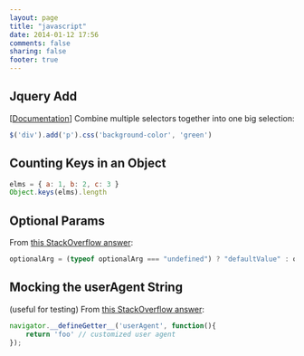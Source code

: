 ```yaml
---
layout: page
title: "javascript"
date: 2014-01-12 17:56
comments: false
sharing: false
footer: true
---
```


## Jquery Add
[[Documentation](http://api.jquery.com/add/)] Combine multiple selectors together into one big selection:
```javascript
$('div').add('p').css('background-color', 'green')
```

## Counting Keys in an Object
``` javascript
elms = { a: 1, b: 2, c: 3 }
Object.keys(elms).length
```

## Optional Params
From [this StackOverflow answer](http://stackoverflow.com/a/148918):
``` javascript
optionalArg = (typeof optionalArg === "undefined") ? "defaultValue" : optionalArg;
```


## Mocking the userAgent String
(useful for testing)
From [this StackOverflow answer](http://stackoverflow.com/a/1307088):
``` javascript
navigator.__defineGetter__('userAgent', function(){
    return 'foo' // customized user agent
});
```

